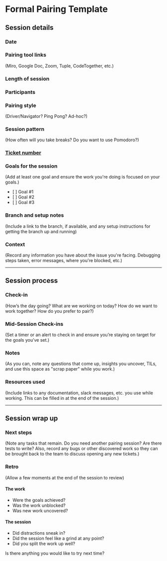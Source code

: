 # Formal Pairing Template

## Session details

### Date

### Pairing tool links

(Miro, Google Doc, Zoom, Tuple, CodeTogether, etc.)

### Length of session

### Participants

### Pairing style

(Driver/Navigator? Ping Pong? Ad-hoc?)

### Session pattern

(How often will you take breaks? Do you want to use Pomodoro?)

### [Ticket number](#)

### Goals for the session

(Add at least one goal and ensure the work you're doing is focused on your goals.)

- \[ \] Goal #1
- \[ \] Goal #2
- \[ \] Goal #3

### Branch and setup notes

(Include a link to the branch, if available, and any setup instructions for getting the branch up and running)

### Context

(Record any information you have about the issue you're facing. Debugging steps taken, error messages, where you're blocked, etc.)

______________________________________________________________________

## Session process

### Check-in

(How’s the day going? What are we working on today? How do we want to work together? How do you prefer to pair?)

### Mid-Session Check-ins

(Set a timer or an alert to check in and ensure you’re staying on target for the goals you’ve set.)

### Notes

(As you can, note any questions that come up, insights you uncover, TILs, and use this space as "scrap paper" while you work.)

### Resources used

(Include links to any documentation, slack messages, etc. you use while working. This can be filled in at the end of the session.)

______________________________________________________________________

## Session wrap up

### Next steps

(Note any tasks that remain. Do you need another pairing session? Are there tests to write? Also, record any bugs or other discovered work so they can be brought back to the team to discuss opening any new tickets.)

### Retro

(Allow a few moments at the end of the session to review)

#### The work

- Were the goals achieved?
- Was the work unblocked?
- Was new work uncovered?

#### The session

- Did distractions sneak in?
- Did the session feel like a grind at any point?
- Did you split the work up well?

Is there anything you would like to try next time?
